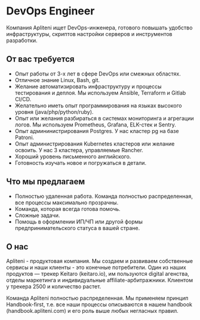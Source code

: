 # DevOps Engineer 

Компания Apliteni ищет DevOps-инженера, готового повышать удобство инфраструктуры, скриптов настройки серверов и инструментов разработки.  

## От вас требуется

* Опыт работы от 3-х лет в сфере DevOps или смежных областях.
* Отличное знание Linux, Bash, git.
* Желание автоматизировать инфраструктуру и процессы тестирования и деплоя. Мы используем Ansible, Terraform и Gitlab CI/CD.
* Желательно иметь опыт программирования на языках высокого уровня (java/php/python/ruby).
* Опыт или желания разбираться в системах мониторинга и агрегации логов. Мы используем Prometheus, Grafana, ELK-стек и Sentry.
* Опыт админинистрирования Postgres. У нас кластер pg на базе Patroni.
* Опыт администрирования Kubernetes кластеров или желание освоить. У нас 3 кластера, управляемые Rancher.
* Хороший уровень письменного английского. 
* Готовность изучать новое и погружаться в детали.

## Что мы предлагаем
* Полностью удаленная работа. Команда полностью распределенная, все процессы максимально прозрачны.
* Команда, которая всегда готова помочь.
* Сложные задачи.
* Помощь в оформлении ИП/ЧП или другой формы предпринимательского статуса в вашей стране. 

## О нас

Apliteni - продуктовая компания. Мы создаем и развиваем собственные сервисы и наши клиенты - это конечные потребители. Один из наших продуктов — трекер Keitaro (keitaro.io), им пользуются digital агенства, отделы маркетинга и индивидуальные affiliate-арбитражники. Клиентом у трекера 2500 и количество растет. 

Команда Apliteni полностью распределенная. Мы применяем принцип Handbook-first, т.е. все наши процессы описываются в нашем handbook (handbook.apliteni.com) и его роль выше любых негласных правил. 
